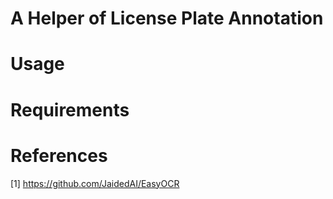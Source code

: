 # A Helper of License Plate Annotation





# Usage



# Requirements




# References
[1] https://github.com/JaidedAI/EasyOCR
